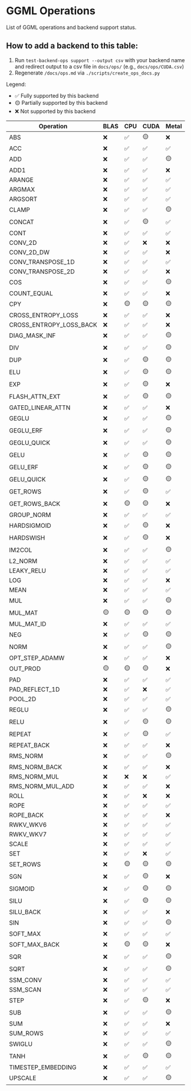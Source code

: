 # GGML Operations

List of GGML operations and backend support status.

## How to add a backend to this table:

1. Run `test-backend-ops support --output csv` with your backend name and redirect output to a csv file in `docs/ops/` (e.g., `docs/ops/CUDA.csv`)
2. Regenerate `/docs/ops.md` via `./scripts/create_ops_docs.py`

Legend:
- ✅ Fully supported by this backend
- 🟡 Partially supported by this backend
- ❌ Not supported by this backend

| Operation | BLAS | CPU | CUDA | Metal |
|-----------|------|------|------|------|
|                              ABS | ❌ | ✅ | 🟡 | ❌ |
|                              ACC | ❌ | ✅ | ✅ | ✅ |
|                              ADD | ❌ | ✅ | ✅ | 🟡 |
|                             ADD1 | ❌ | ✅ | ✅ | ❌ |
|                           ARANGE | ❌ | ✅ | ✅ | ✅ |
|                           ARGMAX | ❌ | ✅ | ✅ | ✅ |
|                          ARGSORT | ❌ | ✅ | ✅ | ✅ |
|                            CLAMP | ❌ | ✅ | ✅ | 🟡 |
|                           CONCAT | ❌ | ✅ | 🟡 | ✅ |
|                             CONT | ❌ | ✅ | ✅ | ✅ |
|                          CONV_2D | ❌ | ✅ | ❌ | ❌ |
|                       CONV_2D_DW | ❌ | ✅ | ✅ | ❌ |
|                CONV_TRANSPOSE_1D | ❌ | ✅ | ✅ | ✅ |
|                CONV_TRANSPOSE_2D | ❌ | ✅ | ✅ | ❌ |
|                              COS | ❌ | ✅ | ✅ | 🟡 |
|                      COUNT_EQUAL | ❌ | ✅ | ✅ | ❌ |
|                              CPY | ❌ | 🟡 | 🟡 | 🟡 |
|               CROSS_ENTROPY_LOSS | ❌ | ✅ | ✅ | ❌ |
|          CROSS_ENTROPY_LOSS_BACK | ❌ | ✅ | ✅ | ❌ |
|                    DIAG_MASK_INF | ❌ | ✅ | ✅ | 🟡 |
|                              DIV | ❌ | ✅ | ✅ | 🟡 |
|                              DUP | ❌ | ✅ | 🟡 | 🟡 |
|                              ELU | ❌ | ✅ | 🟡 | 🟡 |
|                              EXP | ❌ | ✅ | 🟡 | ❌ |
|                   FLASH_ATTN_EXT | ❌ | ✅ | 🟡 | 🟡 |
|                GATED_LINEAR_ATTN | ❌ | ✅ | ✅ | ❌ |
|                            GEGLU | ❌ | ✅ | ✅ | 🟡 |
|                        GEGLU_ERF | ❌ | ✅ | ✅ | 🟡 |
|                      GEGLU_QUICK | ❌ | ✅ | ✅ | 🟡 |
|                             GELU | ❌ | ✅ | 🟡 | 🟡 |
|                         GELU_ERF | ❌ | ✅ | 🟡 | 🟡 |
|                       GELU_QUICK | ❌ | ✅ | 🟡 | 🟡 |
|                         GET_ROWS | ❌ | ✅ | 🟡 | ✅ |
|                    GET_ROWS_BACK | ❌ | 🟡 | 🟡 | ❌ |
|                       GROUP_NORM | ❌ | ✅ | ✅ | ✅ |
|                      HARDSIGMOID | ❌ | ✅ | 🟡 | ❌ |
|                        HARDSWISH | ❌ | ✅ | 🟡 | ❌ |
|                           IM2COL | ❌ | ✅ | ✅ | 🟡 |
|                          L2_NORM | ❌ | ✅ | ✅ | ✅ |
|                       LEAKY_RELU | ❌ | ✅ | ✅ | ✅ |
|                              LOG | ❌ | ✅ | ✅ | ❌ |
|                             MEAN | ❌ | ✅ | ✅ | ✅ |
|                              MUL | ❌ | ✅ | ✅ | 🟡 |
|                          MUL_MAT | 🟡 | 🟡 | 🟡 | 🟡 |
|                       MUL_MAT_ID | ❌ | ✅ | ✅ | ✅ |
|                              NEG | ❌ | ✅ | 🟡 | 🟡 |
|                             NORM | ❌ | ✅ | ✅ | 🟡 |
|                   OPT_STEP_ADAMW | ❌ | ✅ | ✅ | ❌ |
|                         OUT_PROD | 🟡 | 🟡 | 🟡 | ❌ |
|                              PAD | ❌ | ✅ | ✅ | ✅ |
|                   PAD_REFLECT_1D | ❌ | ✅ | ❌ | ✅ |
|                          POOL_2D | ❌ | ✅ | ✅ | ✅ |
|                            REGLU | ❌ | ✅ | ✅ | 🟡 |
|                             RELU | ❌ | ✅ | 🟡 | 🟡 |
|                           REPEAT | ❌ | ✅ | 🟡 | ✅ |
|                      REPEAT_BACK | ❌ | ✅ | ✅ | ❌ |
|                         RMS_NORM | ❌ | ✅ | ✅ | 🟡 |
|                    RMS_NORM_BACK | ❌ | ✅ | ✅ | ❌ |
|                     RMS_NORM_MUL | ❌ | ❌ | ❌ | ✅ |
|                 RMS_NORM_MUL_ADD | ❌ | ✅ | ✅ | ❌ |
|                             ROLL | ❌ | ✅ | ❌ | ❌ |
|                             ROPE | ❌ | ✅ | ✅ | ✅ |
|                        ROPE_BACK | ❌ | ✅ | ✅ | ❌ |
|                        RWKV_WKV6 | ❌ | ✅ | ✅ | ✅ |
|                        RWKV_WKV7 | ❌ | ✅ | ✅ | ✅ |
|                            SCALE | ❌ | ✅ | ✅ | ✅ |
|                              SET | ❌ | ✅ | ❌ | ✅ |
|                         SET_ROWS | ❌ | 🟡 | 🟡 | 🟡 |
|                              SGN | ❌ | ✅ | 🟡 | ❌ |
|                          SIGMOID | ❌ | ✅ | 🟡 | 🟡 |
|                             SILU | ❌ | ✅ | 🟡 | 🟡 |
|                        SILU_BACK | ❌ | ✅ | ✅ | ❌ |
|                              SIN | ❌ | ✅ | ✅ | 🟡 |
|                         SOFT_MAX | ❌ | ✅ | ✅ | ✅ |
|                    SOFT_MAX_BACK | ❌ | 🟡 | 🟡 | ❌ |
|                              SQR | ❌ | ✅ | ✅ | 🟡 |
|                             SQRT | ❌ | ✅ | ✅ | 🟡 |
|                         SSM_CONV | ❌ | ✅ | ✅ | ✅ |
|                         SSM_SCAN | ❌ | ✅ | ✅ | ✅ |
|                             STEP | ❌ | ✅ | 🟡 | ❌ |
|                              SUB | ❌ | ✅ | ✅ | 🟡 |
|                              SUM | ❌ | ✅ | ✅ | ❌ |
|                         SUM_ROWS | ❌ | ✅ | ✅ | ✅ |
|                           SWIGLU | ❌ | ✅ | ✅ | 🟡 |
|                             TANH | ❌ | ✅ | 🟡 | 🟡 |
|               TIMESTEP_EMBEDDING | ❌ | ✅ | ✅ | ✅ |
|                          UPSCALE | ❌ | ✅ | ✅ | 🟡 |
